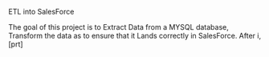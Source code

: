 ETL into SalesForce

The goal of this project is to Extract Data from a MYSQL database, Transform the data as to ensure that it Lands correctly in SalesForce. After i,[prt]